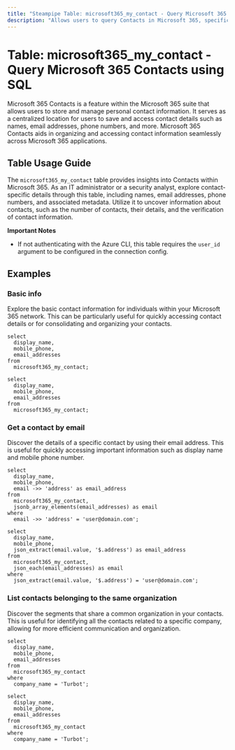 ```yaml
---
title: "Steampipe Table: microsoft365_my_contact - Query Microsoft 365 Contacts using SQL"
description: "Allows users to query Contacts in Microsoft 365, specifically the personal contact information, providing insights into the contact details stored in the user's Microsoft 365 account."
---
```


# Table: microsoft365_my_contact - Query Microsoft 365 Contacts using SQL

Microsoft 365 Contacts is a feature within the Microsoft 365 suite that allows users to store and manage personal contact information. It serves as a centralized location for users to save and access contact details such as names, email addresses, phone numbers, and more. Microsoft 365 Contacts aids in organizing and accessing contact information seamlessly across Microsoft 365 applications.

## Table Usage Guide

The `microsoft365_my_contact` table provides insights into Contacts within Microsoft 365. As an IT administrator or a security analyst, explore contact-specific details through this table, including names, email addresses, phone numbers, and associated metadata. Utilize it to uncover information about contacts, such as the number of contacts, their details, and the verification of contact information.

**Important Notes**
- If not authenticating with the Azure CLI, this table requires the `user_id` argument to be configured in the connection config.

## Examples

### Basic info
Explore the basic contact information for individuals within your Microsoft 365 network. This can be particularly useful for quickly accessing contact details or for consolidating and organizing your contacts.

```sql+postgres
select
  display_name,
  mobile_phone,
  email_addresses
from
  microsoft365_my_contact;
```

```sql+sqlite
select
  display_name,
  mobile_phone,
  email_addresses
from
  microsoft365_my_contact;
```

### Get a contact by email
Discover the details of a specific contact by using their email address. This is useful for quickly accessing important information such as display name and mobile phone number.

```sql+postgres
select
  display_name,
  mobile_phone,
  email ->> 'address' as email_address
from
  microsoft365_my_contact,
  jsonb_array_elements(email_addresses) as email
where
  email ->> 'address' = 'user@domain.com';
```

```sql+sqlite
select
  display_name,
  mobile_phone,
  json_extract(email.value, '$.address') as email_address
from
  microsoft365_my_contact,
  json_each(email_addresses) as email
where
  json_extract(email.value, '$.address') = 'user@domain.com';
```

### List contacts belonging to the same organization
Discover the segments that share a common organization in your contacts. This is useful for identifying all the contacts related to a specific company, allowing for more efficient communication and organization.

```sql+postgres
select
  display_name,
  mobile_phone,
  email_addresses
from
  microsoft365_my_contact
where
  company_name = 'Turbot';
```

```sql+sqlite
select
  display_name,
  mobile_phone,
  email_addresses
from
  microsoft365_my_contact
where
  company_name = 'Turbot';
```